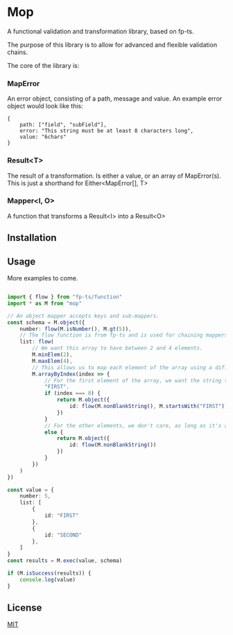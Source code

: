 # Mop

A functional validation and transformation library, based on fp-ts.

The purpose of this library is to allow for advanced and flexible validation chains.

The core of the library is:

### MapError

An error object, consisting of a path, message and value. An example error object would look like this:

```
{
    path: ["field", "subField"],
    error: "This string must be at least 8 characters long",
    value: "6chars"
}
```

### Result&lt;T&gt;

The result of a transformation. Is either a value, or an array of MapError(s). This is just a shorthand for Either&lt;MapError[], T&gt;

### Mapper&lt;I, O&gt;

A function that transforms a Result&lt;I&gt; into a Result&lt;O&gt;

## Installation

## Usage

More examples to come.

```typescript

import { flow } from "fp-ts/function"
import * as M from "mop"

// An object mapper accepts keys and sub-mappers.
const schema = M.object({
    number: flow(M.isNumber(), M.gt(5)),
    // The flow function is from fp-ts and is used for chaining mappers.
    list: flow(
        // We want this array to have between 2 and 4 elements.
        M.minElem(2),
        M.maxElem(4),
        // This allows us to map each element of the array using a different mapper based on the index.
        M.arrayByIndex(index => {
            // For the first element of the array, we want the string to start with 
            "FIRST".
            if (index === 0) {
                return M.object({
                    id: flow(M.nonBlankString(), M.startsWith("FIRST"))
                })
            }
            // For the other elements, we don't care, as long as it's a non-blank string.
            else {
                return M.object({
                    id: flow(M.nonBlankString())
                })
            }
        })
    )
})

const value = {
    number: 5,
    list: [
        {
            id: "FIRST"
        },
        {
            id: "SECOND"
        },
    ]
}
const results = M.exec(value, schema)

if (M.isSuccess(results)) {
    console.log(value)
}

```

## License

[MIT](https://choosealicense.com/licenses/mit/)
